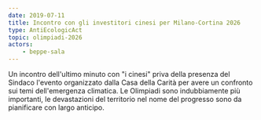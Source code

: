 ```yaml
---
date: 2019-07-11
title: Incontro con gli investitori cinesi per Milano-Cortina 2026
type: AntiEcologicAct
topic: olimpiadi-2026
actors:
    - beppe-sala
---
```


Un incontro dell'ultimo minuto con "i cinesi" priva della presenza del Sindaco l'evento organizzato dalla Casa della Carità per avere un confronto sui temi dell'emergenza climatica.
Le Olimpiadi sono indubbiamente più importanti, le devastazioni del territorio nel nome del progresso sono da pianificare con largo anticipo.
